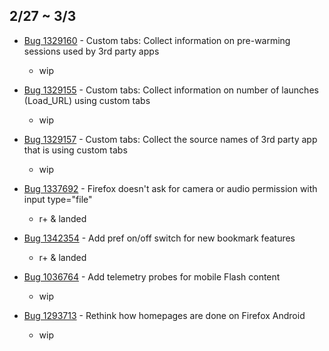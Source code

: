 ## 2/27 ~ 3/3

- [Bug 1329160](https://bugzilla.mozilla.org/show_bug.cgi?id=1329160) - Custom tabs: Collect information on pre-warming sessions used by 3rd party apps
    - wip

- [Bug 1329155](https://bugzilla.mozilla.org/show_bug.cgi?id=1329155) - Custom tabs: Collect information on number of launches (Load_URL) using custom tabs
    - wip
    
- [Bug 1329157](https://bugzilla.mozilla.org/show_bug.cgi?id=1329157) - Custom tabs: Collect the source names of 3rd party app that is using custom tabs 
    - wip
    
- [Bug 1337692](https://bugzilla.mozilla.org/show_bug.cgi?id=1337692) - Firefox doesn't ask for camera or audio permission with input type="file"
    - r+ & landed
    
- [Bug 1342354](https://bugzilla.mozilla.org/show_bug.cgi?id=1342354) - Add pref on/off switch for new bookmark features
    - r+ & landed

- [Bug 1036764](https://bugzilla.mozilla.org/show_bug.cgi?id=1036764) - Add telemetry probes for mobile Flash content
    - wip

- [Bug 1293713](https://bugzilla.mozilla.org/show_bug.cgi?id=1293713) - Rethink how homepages are done on Firefox Android
    - wip
    
